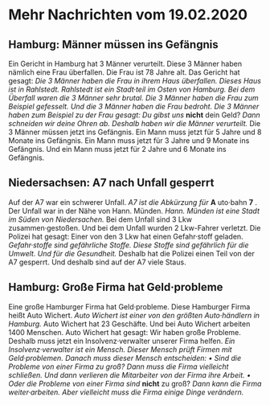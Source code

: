 # Mehr Nachrichten vom 19.02.2020


## Hamburg: Männer müssen ins Gefängnis
Ein Gericht in Hamburg hat 3 Männer verurteilt. Diese 3 Männer haben nämlich eine Frau überfallen. Die Frau ist 78 Jahre alt. Das Gericht hat gesagt:  *Die 3 Männer haben die Frau in ihrem Haus überfallen.*   *Dieses Haus ist in Rahlstedt.*   *Rahlstedt ist ein Stadt·teil im Osten von Hamburg.*   *Bei dem Überfall waren die 3 Männer sehr brutal.*   *Die 3 Männer haben die Frau zum Beispiel gefesselt.*   *Und die 3 Männer haben die Frau bedroht.*   *Die 3 Männer haben zum Beispiel zu der Frau gesagt:*   *Du gibst uns*  **nicht** dein Geld?  *Dann schneiden wir deine Ohren ab.*   *Deshalb haben wir die Männer verurteilt.*  Die 3 Männer müssen jetzt ins Gefängnis. Ein Mann muss jetzt für 5 Jahre und 8 Monate ins Gefängnis. Ein Mann muss jetzt für 3 Jahre und 9 Monate ins Gefängnis. Und ein Mann muss jetzt für 2 Jahre und 6 Monate ins Gefängnis. 

## Niedersachsen: A7 nach Unfall gesperrt
Auf der A7 war ein schwerer Unfall.  *A7 ist die Abkürzung für*  **A** uto·bahn **7** . Der Unfall war in der Nähe von Hann. Münden.  *Hann. Münden ist eine Stadt im Süden von Niedersachen.*  Bei dem Unfall sind 3 Lkw zusammen·gestoßen. Und bei dem Unfall wurden 2 Lkw-Fahrer verletzt. Die Polizei hat gesagt: Einer von den 3 Lkw hat einen Gefahr·stoff geladen.  *Gefahr·stoffe sind gefährliche Stoffe.*   *Diese Stoffe sind gefährlich für die Umwelt.*   *Und für die Gesundheit.*  Deshalb hat die Polizei einen Teil von der A7 gesperrt. Und deshalb sind auf der A7 viele Staus. 

## Hamburg: Große Firma hat Geld·probleme
Eine große Hamburger Firma hat Geld·probleme. Diese Hamburger Firma heißt Auto Wichert.  *Auto Wichert ist einer von den größten Auto·händlern in Hamburg.*  Auto Wichert hat 23 Geschäfte. Und bei Auto Wichert arbeiten 1400 Menschen. Auto Wichert hat gesagt: Wir haben große Probleme. Deshalb muss jetzt ein Insolvenz·verwalter unserer Firma helfen.  *Ein Insolvenz·verwalter ist ein Mensch.*   *Dieser Mensch prüft Firmen mit Geld·problemen.*   *Danach muss dieser Mensch entscheiden:*   *• Sind die Probleme von einer Firma zu groß?*   *Dann muss die Firma vielleicht schließen.*   *Und dann verlieren die Mitarbeiter von der Firma ihre Arbeit.*   *• Oder die Probleme von einer Firma sind*  **nicht** zu groß?  *Dann kann die Firma weiter·arbeiten.*   *Aber vielleicht muss die Firma einige Dinge verändern.*  
